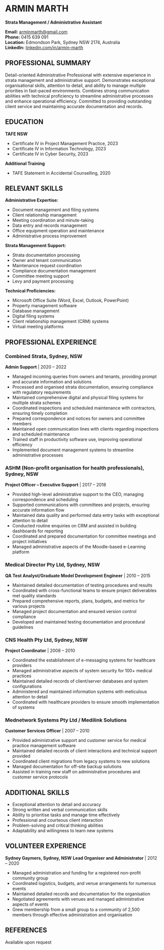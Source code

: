 # ARMIN MARTH
**Strata Management / Administrative Assistant**

**Email:** arminmarth@gmail.com  
**Phone:** 0415 639 091  
**Location:** Edmondson Park, Sydney NSW 2174, Australia  
**LinkedIn:** [linkedin.com/in/armin-marth](https://www.linkedin.com/in/armin-marth/)

## PROFESSIONAL SUMMARY
Detail-oriented Administrative Professional with extensive experience in strata management and administrative support. Demonstrates exceptional organisational skills, attention to detail, and ability to manage multiple priorities in fast-paced environments. Combines strong communication abilities with technical proficiency to streamline administrative processes and enhance operational efficiency. Committed to providing outstanding client service and maintaining accurate documentation and records.

## EDUCATION
**TAFE NSW**
- Certificate IV in Project Management Practice, 2023
- Certificate IV in Information Technology, 2023
- Certificate IV in Cyber Security, 2023

**Additional Training**
- TAFE Statement in Accidental Counselling, 2020

## RELEVANT SKILLS
**Administrative Expertise:**
- Document management and filing systems
- Client relationship management
- Meeting coordination and minute-taking
- Data entry and records management
- Office equipment operation and maintenance
- Administrative process improvement

**Strata Management Support:**
- Strata documentation processing
- Owner and tenant communication
- Maintenance request coordination
- Compliance documentation management
- Committee meeting support
- Levy and payment processing

**Technical Proficiencies:**
- Microsoft Office Suite (Word, Excel, Outlook, PowerPoint)
- Property management software
- Database management
- Digital filing systems
- Client relationship management (CRM) systems
- Virtual meeting platforms

## PROFESSIONAL EXPERIENCE

### Combined Strata, Sydney, NSW
**Admin Support** | 2020 – 2022
- Managed incoming queries from owners and tenants, providing prompt and accurate information and solutions
- Processed and organised strata documentation, ensuring compliance with regulatory requirements
- Maintained comprehensive digital and physical filing systems for multiple strata schemes
- Coordinated inspections and scheduled maintenance with contractors, ensuring timely completion
- Prepared correspondence and notices for owners and committee members
- Maintained open communication lines with clients regarding inspections and scheduled maintenance
- Trained staff in productivity software use, improving operational efficiency
- Implemented document management systems to streamline administrative processes

### ASHM (Non-profit organisation for health professionals), Sydney, NSW
**Project Officer – Executive Support** | 2017 – 2018
- Provided high-level administrative support to the CEO, managing correspondence and scheduling
- Supported communications with committees and projects, ensuring accurate information flow
- Maintained data quality and performed data entry tasks with exceptional attention to detail
- Conducted routine enquiries on CRM and assisted in building dashboards for reporting
- Coordinated and prepared documentation for committee meetings and project initiatives
- Managed administrative aspects of the Moodle-based e-Learning platform

### Medical Director Pty Ltd, Sydney, NSW
**QA Test Analyst/Graduate Model Development Engineer** | 2010 – 2015
- Maintained detailed documentation of testing procedures and results
- Coordinated with cross-functional teams to ensure project deliverables met quality standards
- Prepared comprehensive reports, plans, budgets, and metrics for various projects
- Managed project documentation and ensured version control compliance
- Developed and maintained testing documentation and procedural guidelines

### CNS Health Pty Ltd, Sydney, NSW
**Project Coordinator** | 2008 – 2010
- Coordinated the establishment of e-messaging systems for healthcare providers
- Managed administrative aspects of system security for 100+ medical practices
- Maintained detailed records of client/server databases and system configurations
- Administered and maintained information systems with meticulous attention to detail
- Coordinated with healthcare providers to ensure smooth implementation of systems

### Mednetwork Systems Pty Ltd / Medilink Solutions
**Customer Services Officer** | 2007 – 2010
- Provided administrative support and customer service for medical practice management software
- Maintained detailed records of client interactions and technical support provided
- Coordinated client migrations from legacy systems to new solutions
- Managed documentation for off-site backup solutions
- Assisted in training new staff on administrative procedures and customer service protocols

## ADDITIONAL SKILLS
- Exceptional attention to detail and accuracy
- Strong written and verbal communication skills
- Ability to prioritise tasks and manage time effectively
- Professional and courteous client interaction
- Problem-solving and critical thinking abilities
- Adaptability and willingness to learn new systems

## VOLUNTEER EXPERIENCE
**Sydney Gaymers, Sydney, NSW**
**Lead Organiser and Administrator** | 2012 – 2020
- Managed administration and funding for a registered non-profit community group
- Coordinated logistics, budgets, and venue arrangements for numerous events
- Maintained detailed records and documentation for the organisation
- Negotiated agreements with venues and managed administrative aspects of events
- Grew membership from a small group to a community of 2,500 members through effective administration and organisation

## REFERENCES
Available upon request
